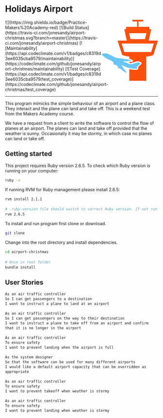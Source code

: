 # Holidays Airport
<img src="./_imgs/plane.png" align="right" />
![](https://img.shields.io/badge/Practice-Makers%20Academy-red)
[![Build Status](https://travis-ci.com/jonesandy/airport-christmas.svg?branch=master)](https://travis-ci.com/jonesandy/airport-christmas)
[![Maintainability](https://api.codeclimate.com/v1/badges/c8319d3ee6035cba9579/maintainability)](https://codeclimate.com/github/jonesandy/airport-christmas/maintainability)
[![Test Coverage](https://api.codeclimate.com/v1/badges/c8319d3ee6035cba9579/test_coverage)](https://codeclimate.com/github/jonesandy/airport-christmas/test_coverage)

---
This program mimicks the simple behaviour of an airport and a plane class. They interact and the plane can land and take off. This is a weekend test from the Makers Academy course. 

We have a request from a client to write the software to control the flow of planes at an airport. The planes can land and take off provided that the weather is sunny. Occasionally it may be stormy, in which case no planes can land or take off.

## Getting started

This project requires Ruby version 2.6.5. To check which Ruby version is running on your computer:

```bash
ruby -v
```

If running RVM for Ruby management please install 2.6.5:

```bash
rvm install 2.1.1

# .ruby-version file should switch to correct Ruby version. If not run this command
rvm 2.6.5
```

To install and run program first clone or download.

```bash 
git clone
```

Change into the root directory and install dependencies.

```bash
cd airport-christmas

# Once in root folder
bundle install
```

## User Stories

```
As an air traffic controller 
So I can get passengers to a destination 
I want to instruct a plane to land at an airport

As an air traffic controller 
So I can get passengers on the way to their destination 
I want to instruct a plane to take off from an airport and confirm that it is no longer in the airport

As an air traffic controller 
To ensure safety 
I want to prevent landing when the airport is full 

As the system designer
So that the software can be used for many different airports
I would like a default airport capacity that can be overridden as appropriate

As an air traffic controller 
To ensure safety 
I want to prevent takeoff when weather is stormy 

As an air traffic controller 
To ensure safety 
I want to prevent landing when weather is stormy 
```
